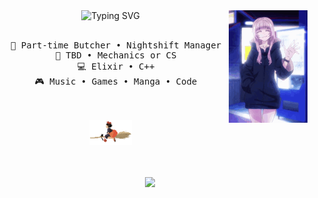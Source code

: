 <div align="center">
<img src="https://readme-typing-svg.demolab.com?font=Fira+Code&weight=500&size=50&duration=4000&pause=1000&color=BE29EC&center=true&multiline=true&repeat=false&random=false&width=1300&height=140&lines=Hello+Hello;I'm+Neme%2C+tech+goblin+and+wannabe+vampire" alt="Typing SVG"  width="70%" />
<img src="https://github.com/NemesisBoop/NemesisBoop/blob/main/call-of-the-night-yofukashi-no-uta.gif" width="25%" align="right" />
<br><br>
<pre>
  💼 Part-time Butcher • Nightshift Manager
  📖 TBD • Mechanics or CS
  💻 Elixir • C++
  🎮 Music • Games • Manga • Code
</pre>
<br><br>
<img src="https://github.com/NemesisBoop/NemesisBoop/blob/main/d5irlh1-13e6f101-6d07-4b1c-ae4b-0819e8953e20.gif" height="40">
<br><br><br>

[![](https://img.shields.io/badge/kofi-fi)](https://ko-fi.com/nemesisboop)
</div>


<!---
NemesisBoop/NemesisBoop is a ✨ special ✨ repository because its `README.md` (this file) appears on your GitHub profile.
You can click the Preview link to take a look at your changes.
--->
